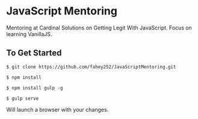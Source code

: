 # JavaScript Mentoring
Mentoring at Cardinal Solutions on Getting Legit With JavaScript.  Focus on learning VanillaJS.

## To Get Started
```
$ git clone https://github.com/fahey252/JavaScriptMentoring.git
```

```
$ npm install
```

```
$ npm install gulp -g
```

```
$ gulp serve
```

Will launch a browser with your changes.
